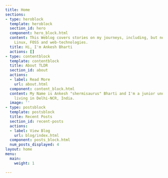 ```yaml
---
title: Home
sections:
- type: heroblock
  template: heroblock
  section_id: hero
  component: hero_block.html
  content: This Weblog covers stories on my journeys, including, but not limited to,
    Linux, FOSS and web-technologies.
  title: Hi, I'm Ankesh Bharti
  actions: []
- type: contentblock
  template: contentblock
  title: About TLDR
  section_id: about
  actions:
  - label: Read More
    url: about.html
  component: content_block.html
  content: My Name is Ankesh "shermisaurus" Bharti and I'm a junior undergrad student
    living in Delhi-NCR, India.
  image: ''
- type: postsblock
  template: postsblock
  title: Recent Posts
  section_id: recent-posts
  actions:
  - label: View Blog
    url: blog/index.html
  component: posts_block.html
  num_posts_displayed: 4
layout: home
menu:
  main:
    weight: 1

---
```

